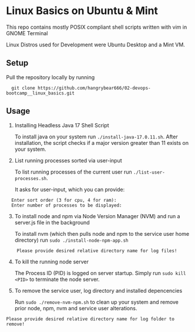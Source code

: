 # Linux Basics on Ubuntu & Mint

This repo contains mostly POSIX compliant shell scripts written with vim in GNOME Terminal

Linux Distros used for Development were Ubuntu Desktop and a Mint VM.

## Setup

Pull the repository locally by running 
```
  git clone https://github.com/hangrybear666/02-devops-bootcamp__linux_basics.git
```

## Usage

1.  Installing Headless Java 17 Shell Script

    To install java on your system run `./install-java-17.0.11.sh`. After installation, the script checks if a major version greater than 11 exists on your system.

2. List running processes sorted via user-input

    To list running processes of the current user run `./list-user-processes.sh`.

    It asks for user-input, which you can provide:

```
  Enter sort order (3 for cpu, 4 for ram):
  Enter number of processes to be displayed:
```

3. To install node and npm via Node Version Manager (NVM) and run a server.js file in the background

    To install nvm (which then pulls node and npm to the service user home directory) run  `sudo ./install-node-npm-app.sh`

```
    Please provide desired relative directory name for log files!
```
4. To kill the running node server

    The Process ID (PID) is logged on server startup. Simply run `sudo kill <PID>` to terminate the node server.

5. To remove the service user, log directory and installed depencencies

    Run `sudo ./remove-nvm-npm.sh` to clean up your system and remove prior node, npm, nvm and service user alterations.
    
```
Please provide desired relative directory name for log folder to remove! 
```
